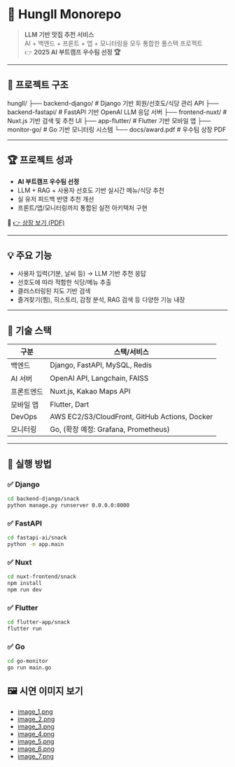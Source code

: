 # 🍱 Hungll Monorepo

> **LLM 기반 맛집 추천 서비스**  
> AI + 백엔드 + 프론트 + 앱 + 모니터링을 모두 통합한 풀스택 프로젝트  
> 👉 **2025 AI 부트캠프 우수팀 선정 🏆**

---

## 🧩 프로젝트 구조

hungll/
├── backend-django/ # Django 기반 회원/선호도/식당 관리 API
├── backend-fastapi/ # FastAPI 기반 OpenAI LLM 응답 서버
├── frontend-nuxt/ # Nuxt.js 기반 검색 및 추천 UI
├── app-flutter/ # Flutter 기반 모바일 앱
├── monitor-go/ # Go 기반 모니터링 시스템
└── docs/award.pdf # 우수팀 상장 PDF


---

## 🏆 프로젝트 성과

- **AI 부트캠프 우수팀 선정**
- LLM + RAG + 사용자 선호도 기반 실시간 메뉴/식당 추천
- 실 유저 피드백 반영 추천 개선
- 프론트/앱/모니터링까지 통합된 실전 아키텍처 구현

📄 [👉 상장 보기 (PDF)](<./docs/SKN 8기 - 우수팀 상장.pdf>)

---

## 💡 주요 기능

- 사용자 입력(기분, 날씨 등) → LLM 기반 추천 응답
- 선호도에 따라 적합한 식당/메뉴 추출
- 클러스터링된 지도 기반 검색
- 즐겨찾기(찜), 히스토리, 감정 분석, RAG 검색 등 다양한 기능 내장

---

## 🧪 기술 스택

| 구분       | 스택/서비스 |
|------------|-------------|
| 백엔드     | Django, FastAPI, MySQL, Redis |
| AI 서버    | OpenAI API, Langchain, FAISS |
| 프론트엔드 | Nuxt.js, Kakao Maps API |
| 모바일 앱  | Flutter, Dart |
| DevOps     | AWS EC2/S3/CloudFront, GitHub Actions, Docker |
| 모니터링   | Go, (확장 예정: Grafana, Prometheus) |

---

## 🚀 실행 방법

### ✅ Django
```bash
cd backend-django/snack
python manage.py runserver 0.0.0.0:8000
```

### ✅ FastAPI
```bash
cd fastapi-ai/snack
python -m app.main
```

### ✅ Nuxt
```bash
cd nuxt-frontend/snack
npm install
npm run dev
```

### ✅ Flutter
```bash
cd flutter-app/snack
flutter run
```

### ✅ Go
```bash
cd go-monitor
go run main.go
```

## 🖼️ 시연 이미지 보기

- [image_1.png](./docs/images/image_1.png)
- [image_2.png](./docs/images/image_2.png)
- [image_3.png](./docs/images/image_3.png)
- [image_4.png](./docs/images/image_4.png)
- [image_5.png](./docs/images/image_5.png)
- [image_6.png](./docs/images/image_6.png)
- [image_7.png](./docs/images/image_7.png)


